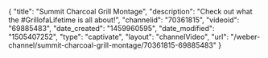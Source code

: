 {
    "title": "Summit Charcoal Grill Montage",
    "description": "Check out what the #GrillofaLifetime is all about!",
    "channelid": "70361815",
    "videoid": "69885483",
    "date_created": "1459960595",
    "date_modified": "1505407252",
    "type": "captivate",
    "layout": "channelVideo",
    "url": "\/weber-channel\/summit-charcoal-grill-montage\/70361815-69885483"
}